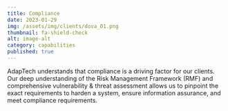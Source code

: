 ```yaml
---
title: Compliance
date: 2023-01-29
img: /assets/img/clients/dova_01.png
thumbnail: fa-shield-check
alt: image-alt
category: capabilities
published: true
---
```


AdapTech understands that compliance is a driving factor for our clients. Our deep understanding of the Risk Management Framework (RMF) and comprehensive vulnerability & threat assessment allows us to pinpoint the exact requirements to harden a system, ensure information assurance, and meet compliance requirements.